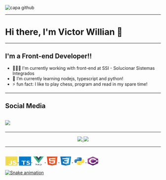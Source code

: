 ![capa github](https://user-images.githubusercontent.com/47677499/105233493-ae00e800-5b48-11eb-9016-bf143e1fdb53.png)

---

# Hi there, I'm Victor Willian 👋

---

## I'm a Front-end Developer!!

- 👨🏻‍💻 I'm currently working with front-end at SSI - Solucionar Sistemas Integrados
- 🌱 I’m currently learning nodejs, typescript and python!
- ⚡ fun fact: I like to play chess, program and read in my spare time!

---

## Social Media

## <a href="https://www.instagram.com/v1ctor_ws/"><img src="https://user-images.githubusercontent.com/47677499/105401480-0f868c80-5c05-11eb-812f-bbc71909490d.png" width="20"></img></a>

---

<div align="center">
  <a href="https://github.com/v1ctorw1ll1an">
  <img height="180em" src="https://github-readme-stats.vercel.app/api?username=v1ctorw1ll1an&show_icons=true&theme=dracula&include_all_commits=true&count_private=true"/>
  <img height="180em" src="https://github-readme-stats.vercel.app/api/top-langs/?username=v1ctorw1ll1an&layout=compact&langs_count=7&theme=dracula"/>
</div>
  
---
  
 <div style="display: inline_block"><br>
  <img align="center" alt="victor-Js" height="30" width="40" src="https://raw.githubusercontent.com/devicons/devicon/master/icons/javascript/javascript-plain.svg">
  <img align="center" alt="victor-Ts" height="30" width="40" src="https://raw.githubusercontent.com/devicons/devicon/master/icons/typescript/typescript-plain.svg">
  <img align="center" alt="victor-Vue" height="30" width="40" src="https://raw.githubusercontent.com/devicons/devicon/2ae2a900d2f041da66e950e4d48052658d850630/icons/vuejs/vuejs-original-wordmark.svg">
  <img align="center" alt="victor-HTML" height="30" width="40" src="https://raw.githubusercontent.com/devicons/devicon/master/icons/html5/html5-original.svg">
  <img align="center" alt="victor-CSS" height="30" width="40" src="https://raw.githubusercontent.com/devicons/devicon/master/icons/css3/css3-original.svg">
  <img align="center" alt="victor-Python" height="30" width="40" src="https://raw.githubusercontent.com/devicons/devicon/master/icons/python/python-original.svg">
  <img align="center" alt="victor-Csharp" height="30" width="40" src="https://raw.githubusercontent.com/devicons/devicon/master/icons/csharp/csharp-original.svg">
</div>
 
![Snake animation](https://github.com/v1ctorw1ll1an/v1ctorw1ll1an/blob/output/github-contribution-grid-snake.svg)

